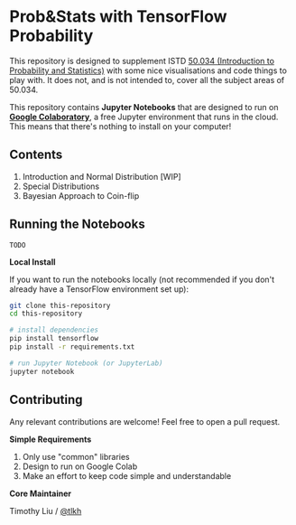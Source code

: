 # Prob&Stats with TensorFlow Probability

This repository is designed to supplement ISTD [50.034 (Introduction to Probability and Statistics)](https://istd.sutd.edu.sg/undergraduate/courses/50034-introduction-to-probability-and-statistics) with some nice visualisations and code things to play with. It does not, and is not intended to, cover all the subject areas of 50.034.

This repository contains **Jupyter Notebooks** that are designed to run on [**Google Colaboratory**](https://colab.research.google.com/), a free Jupyter environment that runs in the cloud. This means that there's nothing to install on your computer!

## Contents

1. Introduction and Normal Distribution [WIP]
2. Special Distributions
3. Bayesian Approach to Coin-flip

## Running the Notebooks

```
TODO
```

**Local Install**

If you want to run the notebooks locally (not recommended if you don't already have a TensorFlow environment set up):

```bash
git clone this-repository
cd this-repository

# install dependencies
pip install tensorflow
pip install -r requirements.txt

# run Jupyter Notebook (or JupyterLab)
jupyter notebook
```

## Contributing

Any relevant contributions are welcome! Feel free to open a pull request. 

**Simple Requirements**

1. Only use "common" libraries
2. Design to run on Google Colab
3. Make an effort to keep code simple and understandable

**Core Maintainer**

Timothy Liu / [@tlkh](https://github.com/tlkh)